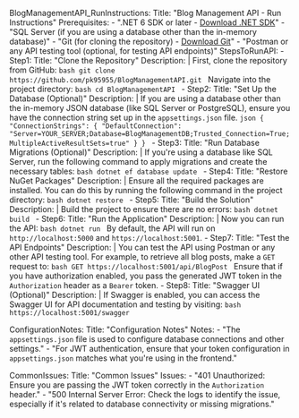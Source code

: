 BlogManagementAPI_RunInstructions:
  Title: "Blog Management API - Run Instructions"
  Prerequisites:
    - ".NET 6 SDK or later - [Download .NET SDK](https://dotnet.microsoft.com/download/dotnet)"
    - "SQL Server (if you are using a database other than the in-memory database)"
    - "Git (for cloning the repository) - [Download Git](https://git-scm.com/)"
    - "Postman or any API testing tool (optional, for testing API endpoints)"
  StepsToRunAPI:
    - Step1:
        Title: "Clone the Repository"
        Description: |
          First, clone the repository from GitHub:
          ```bash
          git clone https://github.com/pk95955/BlogManagementAPI.git
          ```
          Navigate into the project directory:
          ```bash
          cd BlogManagementAPI
          ```
    - Step2:
        Title: "Set Up the Database (Optional)"
        Description: |
          If you are using a database other than the in-memory JSON database (like SQL Server or PostgreSQL), ensure you have the connection string set up in the `appsettings.json` file.
          ```json
          {
            "ConnectionStrings": {
              "DefaultConnection": "Server=YOUR_SERVER;Database=BlogManagementDB;Trusted_Connection=True;MultipleActiveResultSets=true"
            }
          }
          ```
    - Step3:
        Title: "Run Database Migrations (Optional)"
        Description: |
          If you're using a database like SQL Server, run the following command to apply migrations and create the necessary tables:
          ```bash
          dotnet ef database update
          ```
    - Step4:
        Title: "Restore NuGet Packages"
        Description: |
          Ensure all the required packages are installed. You can do this by running the following command in the project directory:
          ```bash
          dotnet restore
          ```
    - Step5:
        Title: "Build the Solution"
        Description: |
          Build the project to ensure there are no errors:
          ```bash
          dotnet build
          ```
    - Step6:
        Title: "Run the Application"
        Description: |
          Now you can run the API:
          ```bash
          dotnet run
          ```
          By default, the API will run on `http://localhost:5000` and `https://localhost:5001`.
    - Step7:
        Title: "Test the API Endpoints"
        Description: |
          You can test the API using Postman or any other API testing tool. For example, to retrieve all blog posts, make a `GET` request to:
          ```bash
          GET https://localhost:5001/api/BlogPost
          ```
          Ensure that if you have authorization enabled, you pass the generated JWT token in the `Authorization` header as a `Bearer` token.
    - Step8:
        Title: "Swagger UI (Optional)"
        Description: |
          If Swagger is enabled, you can access the Swagger UI for API documentation and testing by visiting:
          ```bash
          https://localhost:5001/swagger
          ```

ConfigurationNotes:
  Title: "Configuration Notes"
  Notes:
    - "The `appsettings.json` file is used to configure database connections and other settings."
    - "For JWT authentication, ensure that your token configuration in `appsettings.json` matches what you're using in the frontend."

CommonIssues:
  Title: "Common Issues"
  Issues:
    - "401 Unauthorized: Ensure you are passing the JWT token correctly in the `Authorization` header."
    - "500 Internal Server Error: Check the logs to identify the issue, especially if it's related to database connectivity or missing migrations."

